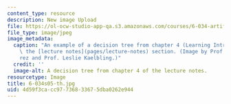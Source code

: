 ```yaml
---
content_type: resource
description: New image Upload
file: https://ol-ocw-studio-app-qa.s3.amazonaws.com/courses/6-034-artificial-intelligence-spring-2005/4d59f3cacc97736833675dba0262e944_6-034s05-th.jpg
file_type: image/jpeg
image_metadata:
  caption: "An example of a decision tree from chapter 4 (Learning Introduction) of\
    \ the [lecture notes](pages/lecture-notes) section. (Image by Prof. Tom\xE1s Lozano-P\xE9\
    rez and Prof. Leslie Kaelbling.)"
  credit: ''
  image-alt: A decision tree from chapter 4 of the lecture notes.
resourcetype: Image
title: 6-034s05-th.jpg
uid: 4d59f3ca-cc97-7368-3367-5dba0262e944
---
```

